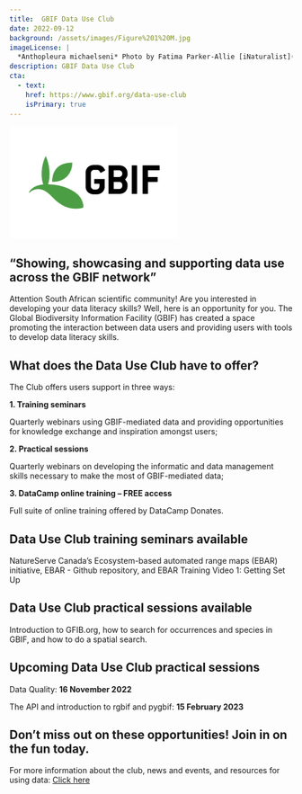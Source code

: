 ```yaml
---
title:  GBIF Data Use Club
date: 2022-09-12
background: /assets/images/Figure%201%20M.jpg
imageLicense: |
  *Anthopleura michaelseni* Photo by Fatima Parker-Allie [iNaturalist](https://www.inaturalist.org/observations/20856021) (CC BY-NC)
description: GBIF Data Use Club
cta:
  - text: 
    href: https://www.gbif.org/data-use-club
    isPrimary: true
---
```


![GBIF Logo](/assets/images/GBIF.jpg)

## “Showing, showcasing and supporting data use across the GBIF network”

Attention South African scientific community! Are you interested in developing your data literacy skills? Well, here is an opportunity for you.
The Global Biodiversity Information Facility (GBIF) has created a space promoting the interaction between data users and providing users with tools
to develop data literacy skills. 

## **What does the Data Use Club have to offer?**

The Club offers users support in three ways:

  **1.	Training seminars**
  
  Quarterly webinars using GBIF-mediated data and providing opportunities for knowledge exchange and inspiration amongst users;

  **2.	Practical sessions**
  
  Quarterly webinars on developing the informatic and data management skills necessary to make the most of GBIF-mediated data;

  **3.	DataCamp online training – FREE access**
  
  Full suite of online training offered by DataCamp Donates.

## **Data Use Club training seminars available**

NatureServe Canada’s Ecosystem-based automated range maps (EBAR) initiative, EBAR - Github repository, and EBAR Training Video 1: Getting Set Up

## **Data Use Club practical sessions available**

Introduction to GFIB.org, how to search for occurrences and species in GBIF, and how to do a spatial search. 

## **Upcoming Data Use Club practical sessions**

Data Quality: **16 November 2022**

The API and introduction to rgbif and pygbif: **15 February 2023**


## **Don’t miss out on these opportunities! Join in on the fun today.**

For more information about the club, news and events, and resources for using data:  [Click here](https://www.gbif.org/data-use-club)
